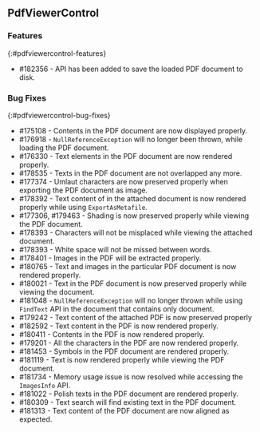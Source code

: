 ## PdfViewerControl

### Features
{:#pdfviewercontrol-features}

* \#182356 - API has been added to save the loaded PDF document to disk.

### Bug Fixes
{:#pdfviewercontrol-bug-fixes} 

* \#175108 - Contents in the PDF document are now displayed properly.
* \#176918 - `NullReferenceException` will no longer been thrown, while loading the PDF document.
* \#176330 - Text elements in the PDF document are now rendered properly.
* \#178535 - Texts in the PDF document are not overlapped any more.
* \#177374 - Umlaut characters are now preserved properly when exporting the PDF document as image.
* \#178392 - Text content of in the attached document is now rendered properly while using `ExportAsMetafile`.
* \#177306, \#179463 - Shading is now preserved properly while viewing the PDF document.
* \#178393 - Characters will not be misplaced while viewing the attached document.
* \#178393 - White space will not be missed between words.
* \#178401 - Images in the PDF will be extracted properly.
* \#180765 - Text and images in the particular PDF document is now rendered properly.
* \#180021 - Text in the PDF document is now preserved properly while viewing the document.
* \#181048 - `NullReferenceException` will no longer thrown while using `FindText` API in the document that contains only document.
* \#179242 - Text content of the attached PDF is now preserved properly
* \#182592 - Text content in the PDF is now rendered properly.
* \#180411 - Contents in the PDF is now rendered properly.
* \#179201 - All the characters in the PDF are now rendered properly.
* \#181453 - Symbols in the PDF document are rendered properly.
* \#181119 - Text is now rendered properly while viewing the PDF document.
* \#181734 - Memory usage issue is now resolved while accessing the `ImagesInfo` API.
* \#181022 - Polish texts in the PDF document are rendered properly.
* \#180309 - Text search will find existing text in the PDF document.
* \#181313 - Text content of the PDF document are now aligned as expected.